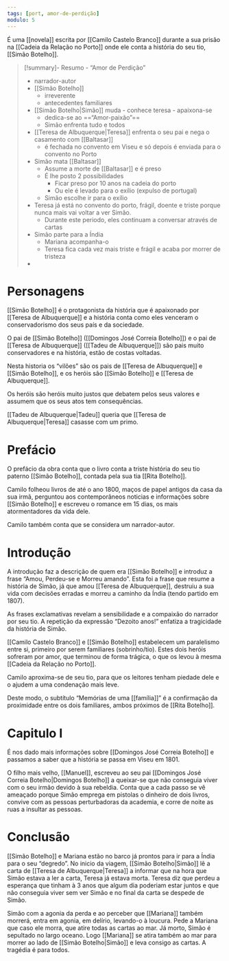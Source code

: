 ```yaml
---
tags: [port, amor-de-perdição]
modulo: 5
---
```


É uma [[novela]] escrita por [[Camilo Castelo Branco]] durante a sua prisão na [[Cadeia da Relação no Porto]] onde ele conta a história do seu tio, [[Simão Botelho]].
> [!summary]- Resumo - “Amor de Perdição”
> - narrador-autor
> - [[Simão Botelho]]
> 	- irreverente
> 	- antecedentes familiares
> - [[Simão Botelho|Simão]] muda - conhece teresa - apaixona-se
> 	- dedica-se ao ==“Amor-paixão”==
> 	- Simão enfrenta tudo e todos
> - [[Teresa de Albuquerque|Teresa]] enfrenta o seu pai e nega o casamento com [[Baltasar]]
> 	- é fechada no convento em Viseu e só depois é enviada para o convento no Porto
> - Simão mata [[Baltasar]]
> 	- Assume a morte de [[Baltasar]] e é preso
> 	- É lhe posto 2 possibilidades
> 		- Ficar preso por 10 anos na cadeia do porto
> 		- Ou ele é levado para o exílio (expulso de portugal)
> 	- Simão escolhe ir para o exílio
> - Teresa já está no convento do porto, frágil, doente e triste porque nunca mais vai voltar a ver Simão.
> 	- Durante este periodo, eles continuam a conversar através de cartas
> - Simão parte para a Índia
> 	- Mariana acompanha-o
> 	- Teresa fica cada vez mais triste e frágil e acaba por morrer de tristeza
> -
# Personagens

[[Simão Botelho]] é o protagonista da história que é apaixonado por [[Teresa de Albuquerque]] e a história conta como eles venceram o conservadorismo dos seus país e da sociedade.

O pai de [[Simão Botelho]] ([[Domingos José Correia Botelho]]) e o pai de [[Teresa de Albuquerque]] ([[Tadeu de Albuquerque]]) são pais muito conservadores e na história, estão de costas voltadas.

Nesta historia os “vilões” são os pais de [[Teresa de Albuquerque]] e [[Simão Botelho]], e os heróis são [[Simão Botelho]] e [[Teresa de Albuquerque]].

Os heróis são heróis muito justos que debatem pelos seus valores e assumem que os seus atos tem consequências.

[[Tadeu de Albuquerque|Tadeu]] queria que [[Teresa de Albuquerque|Teresa]] casasse com um primo.

# Prefácio

O prefácio da obra conta que o livro conta a triste história do seu tio paterno [[Simão Botelho]], contada pela sua tia [[Rita Botelho]].

Camilo folheou livros de até o ano 1800, maços de papel antigos da casa da sua irmã, perguntou aos contemporâneos noticias e informações sobre [[Simão Botelho]] e escreveu o romance em 15 dias, os mais atormentadores da vida dele.

Camilo também conta que se considera um narrador-autor.

# Introdução

A introdução faz a descrição de quem era [[Simão Botelho]] e introduz a frase “Amou, Perdeu-se e Morreu amando”. Esta foi a frase que resume a história de Simão, já que amou [[Teresa de Albuquerque]], destruiu a sua vida com decisões erradas e morreu a caminho da Índia (tendo partido em 1807).

As frases exclamativas revelam a sensibilidade e a compaixão do narrador por seu tio. A repetição da expressão “Dezoito anos!” enfatiza a tragicidade da história de Simão.

[[Camilo Castelo Branco]] e [[Simão Botelho]] estabelecem um paralelismo entre si, primeiro por serem familiares (sobrinho/tio). Estes dois heróis sofreram por amor, que terminou de forma trágica, o que os levou à mesma [[Cadeia da Relação no Porto]].

Camilo aproxima-se de seu tio, para que os leitores tenham piedade dele e o ajudem a uma condenação mais leve.

Deste modo, o subtítulo “Memórias de uma [[família]]” é a confirmação da proximidade entre os dois familiares, ambos próximos de [[Rita Botelho]].

# Capitulo I

É nos dado mais informações sobre [[Domingos José Correia Botelho]] e passamos a saber que a história se passa em Viseu em 1801.

O filho mais velho, [[Manuel]], escreveu ao seu pai [[Domingos José Correia Botelho|Domingos Botelho]] a queixar-se que não conseguia viver com o seu irmão devido à sua rebeldia. Conta que a cada passo se vê ameaçado porque Simão emprega em pistolas o dinheiro de dois livros, convive com as pessoas perturbadoras da academia, e corre de noite as ruas a insultar as pessoas.

# Conclusão
[[Simão Botelho]] e Mariana estão no barco já prontos para ir para a Índia para o seu “degredo”. No inicio da viagem, [[Simão Botelho|Simão]] lê a carta de [[Teresa de Albuquerque|Teresa]] a informar que na hora que Simão estava a ler a carta, Teresa já estava morta. Teresa diz que perdeu a esperança que tinham à 3 anos que algum dia poderiam estar juntos e que não conseguia viver sem ver Simão e no final da carta se despede de Simão.

Simão com a agonia da perda e ao perceber que [[Mariana]] também morrerá, entra em agonia, em delírio, levando-o à loucura. Pede a Mariana que caso ele morra, que atire todas as cartas ao mar. Já morto, Simão é sepultado no largo oceano. Logo [[Mariana]] se atira também ao mar para morrer ao lado de [[Simão Botelho|Simão]] e leva consigo as cartas. A tragédia é para todos.
